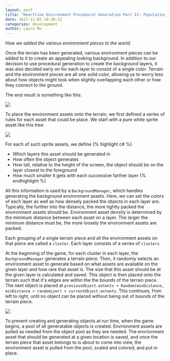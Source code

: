 ```yaml
---
layout: post
title: "Heartline Environment Procedural Generation Part II: Populating the World"
date: 2017-11-02 10:30:12
categories: development
author: Laura Mo
---
```


*How we added the various environment pieces to the world.*

Once the terrain has been generated, various environment pieces can be added to it to create an appealing looking background. In addition to our decision to use procedural generation to create the background layers, it was also decided early on for each layer to consist of a single color. Terrain and the environment pieces are all one solid color, allowing us to worry less about how objects might look when slightly overlapping each other or how they connect to the ground.

The end result is something like this:

![](http://lunarrabbit.com/img/posts/TerrainGenerationPost2/EnvironmentExample.png)

To place the environment assets onto the terrain, we first defined a series of rules for each asset that could be place. We start with a pure white sprite asset like this tree:

![](http://lunarrabbit.com/img/posts/TerrainGenerationPost2/TreeExample.png)

For each of such sprite assets, we define
{% highlight c# %}
* Which layers this asset should be generated in
* How often the object generates
* How tall, relative to the height of the screen, the object should be on the layer closest to the foreground
* How much smaller it gets with each successive farther layer
{% endhighlight %}

All this information is used by a `BackgroundManager`, which handles generating the background environment assets. Here, we can set the colors of each layer as well as how densely packed the objects in each layer are. Typically, the further into the distance, the more tightly packed the environment assets should be. Environment asset density is determined by the minimum distance between each asset on a layer. The larger the minimum distance must be, the more loosely the environment assets are packed.

Each grouping of a single terrain piece and all the environment assets on that piece are called a `cluster`. Each layer consists of a series of `clusters`.

At the beginning of the game, for each cluster in each layer, the `BackgroundManager` generates a terrain piece. Then, it randomly selects an environment asset to generate based on what assets are available on the given layer and how rare that asset is. The size that this asset should be at the given layer is calculated and saved. This object is then placed onto the terrain such that it's edges are within the the bounds of the terrain piece. The next object is placed at `previousObject.extents + Random(minDistance, minDistance + randomizer) + currentObject.extents`. This continues, from left to right, until no object can be placed without being out of bounds of the terrain piece.

![](http://lunarrabbit.com/img/posts/TerrainGenerationPost2/ProceduralPlacementExample.jpg)

To prevent creating and generating objects at run time, when the game begins, a pool of all generatable objects is created. Envrionment assets are pulled as needed from the object pool as they are needed. The envrionment asset that should be generated at a given location is saved, and once the terrain piece that asset belongs to is about to come into view, the environment asset is pulled from the pool, scaled and colored, and put in place.
